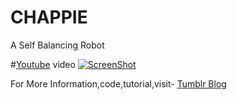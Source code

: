# CHAPPIE
A Self Balancing Robot

#<a href="https://www.youtube.com/watch?v=6rJHeusWy0k">Youtube</a> video
[![ScreenShot](http://img.youtube.com/vi/6rJHeusWy0k/0.jpg)](https://www.youtube.com/watch?v=6rJHeusWy0k)


For More Information,code,tutorial,visit-
<a href="manpreetsingh80.tumblr.com">Tumblr Blog</a>


